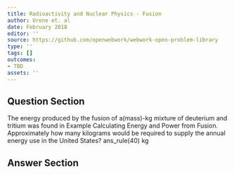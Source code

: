 ```yaml
---
title: Radioactivity and Nuclear Physics - Fusion
author: Urone et. al
date: February 2018
editor: ''
source: https://github.com/openwebwork/webwork-open-problem-library
type: ''
tags: []
outcomes:
- TBD
assets: ''
---
```


## Question Section 

The energy produced by the fusion of a(mass)-kg mixture of deuterium and tritium was found in Example Calculating Energy and Power from Fusion.
Approximately how many kilograms would be required to supply the annual energy use in the United States? 
ans_rule(40) kg


## Answer Section

